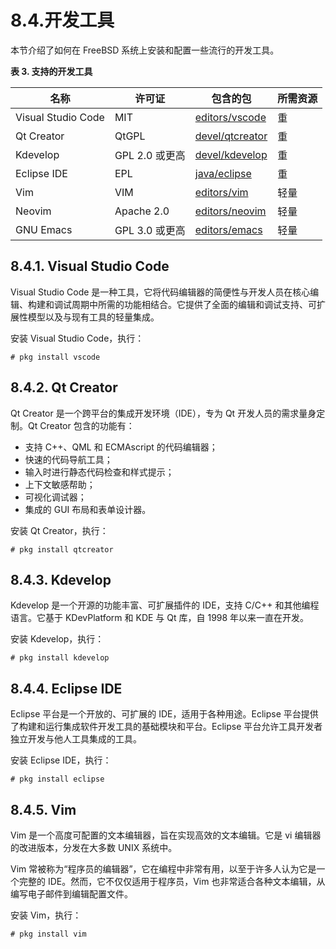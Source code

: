 # 8.4.开发工具

本节介绍了如何在 FreeBSD 系统上安装和配置一些流行的开发工具。

**表 3. 支持的开发工具**

| 名称               | 许可证         | 包含的包                                                      | 所需资源       |
|--------------------|----------------|--------------------------------------------------------------|----------------|
| Visual Studio Code | MIT            | [editors/vscode](https://cgit.freebsd.org/ports/tree/editors/vscode/) | 重             |
| Qt Creator         | QtGPL          | [devel/qtcreator](https://cgit.freebsd.org/ports/tree/devel/qtcreator/) | 重             |
| Kdevelop           | GPL 2.0 或更高 | [devel/kdevelop](https://cgit.freebsd.org/ports/tree/devel/kdevelop/) | 重             |
| Eclipse IDE        | EPL            | [java/eclipse](https://cgit.freebsd.org/ports/tree/java/eclipse/) | 重             |
| Vim                | VIM            | [editors/vim](https://cgit.freebsd.org/ports/tree/editors/vim/) | 轻量           |
| Neovim             | Apache 2.0     | [editors/neovim](https://cgit.freebsd.org/ports/tree/editors/neovim/) | 轻量           |
| GNU Emacs          | GPL 3.0 或更高 | [editors/emacs](https://cgit.freebsd.org/ports/tree/editors/emacs/) | 轻量           |

## 8.4.1. Visual Studio Code

Visual Studio Code 是一种工具，它将代码编辑器的简便性与开发人员在核心编辑、构建和调试周期中所需的功能相结合。它提供了全面的编辑和调试支持、可扩展性模型以及与现有工具的轻量集成。

安装 Visual Studio Code，执行：

```
# pkg install vscode
```

## 8.4.2. Qt Creator

Qt Creator 是一个跨平台的集成开发环境（IDE），专为 Qt 开发人员的需求量身定制。Qt Creator 包含的功能有：

* 支持 C++、QML 和 ECMAscript 的代码编辑器；
* 快速的代码导航工具；
* 输入时进行静态代码检查和样式提示；
* 上下文敏感帮助；
* 可视化调试器；
* 集成的 GUI 布局和表单设计器。

安装 Qt Creator，执行：

```
# pkg install qtcreator
```

## 8.4.3. Kdevelop

Kdevelop 是一个开源的功能丰富、可扩展插件的 IDE，支持 C/C++ 和其他编程语言。它基于 KDevPlatform 和 KDE 与 Qt 库，自 1998 年以来一直在开发。

安装 Kdevelop，执行：

```
# pkg install kdevelop
```

## 8.4.4. Eclipse IDE

Eclipse 平台是一个开放的、可扩展的 IDE，适用于各种用途。Eclipse 平台提供了构建和运行集成软件开发工具的基础模块和平台。Eclipse 平台允许工具开发者独立开发与他人工具集成的工具。

安装 Eclipse IDE，执行：

```
# pkg install eclipse
```

## 8.4.5. Vim

Vim 是一个高度可配置的文本编辑器，旨在实现高效的文本编辑。它是 vi 编辑器的改进版本，分发在大多数 UNIX 系统中。

Vim 常被称为“程序员的编辑器”，它在编程中非常有用，以至于许多人认为它是一个完整的 IDE。然而，它不仅仅适用于程序员，Vim 也非常适合各种文本编辑，从编写电子邮件到编辑配置文件。

安装 Vim，执行：

```
# pkg install vim
```
